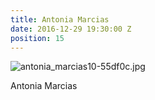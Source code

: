 ```yaml
---
title: Antonia Marcias
date: 2016-12-29 19:30:00 Z
position: 15
---
```


![antonia_marcias10-55df0c.jpg](/uploads/antonia_marcias10-55df0c.jpg)

Antonia Marcias